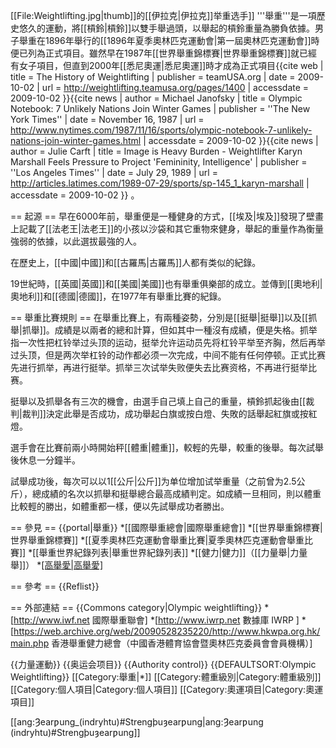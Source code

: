 [[File:Weightlifting.jpg|thumb]]的[[伊拉克|伊拉克]]举重选手]]
'''舉重'''是一項歷史悠久的運動，將[[槓鈴|槓鈴]]以雙手舉過頭，以舉起的槓鈴重量為勝負依據。男子舉重在1896年舉行的[[1896年夏季奧林匹克運動會|第一屆奧林匹克運動會]]時便已列為正式項目。雖然早在1987年[[世界舉重錦標賽|世界舉重錦標賽]]就已經有女子項目，但直到2000年[[悉尼奧運|悉尼奧運]]時才成為正式項目<ref name=tws02oct78>{{cite web
| title = The History of Weightlifting
| publisher = teamUSA.org
| date = 2009-10-02
| url = http://weightlifting.teamusa.org/pages/1400
| accessdate = 2009-10-02
}}</ref><ref name=tws02oct44>{{cite news
| author = Michael Janofsky
| title = Olympic Notebook: 7 Unlikely Nations Join Winter Games
| publisher = ''The New York Times''
| date = November 16, 1987
| url = http://www.nytimes.com/1987/11/16/sports/olympic-notebook-7-unlikely-nations-join-winter-games.html
| accessdate = 2009-10-02
}}</ref><ref name=tws02oct01>{{cite news
| author = Julie Carft
| title = Image is Heavy Burden - Weightlifter Karyn Marshall Feels Pressure to Project 'Femininity, Intelligence'
| publisher = ''Los Angeles Times''
| date = July 29, 1989
| url = http://articles.latimes.com/1989-07-29/sports/sp-145_1_karyn-marshall
| accessdate = 2009-10-02
}}</ref> 。

== 起源 ==
早在6000年前，舉重便是一種健身的方式，[[埃及|埃及]]發現了壁畫上記載了[[法老王|法老王]]的小孩以沙袋和其它重物來健身，舉起的重量作為衡量強弱的依據，以此選拔最強的人。

在歷史上，[[中國|中國]]和[[古羅馬|古羅馬]]人都有类似的紀錄。

19世紀時，[[英國|英國]]和[[美國|美國]]也有舉重俱樂部的成立。並傳到[[奧地利|奧地利]]和[[德國|德國]]，在1977年有舉重比賽的紀錄。

== 舉重比賽規則 ==
在舉重比賽上，有兩種姿勢，分別是[[挺舉|挺舉]]以及[[抓舉|抓舉]]。成績是以兩者的總和計算，但如其中一種沒有成績，便是失格。抓举指一次性把杠铃举过头顶的运动，挺举允许运动员先将杠铃平举至齐胸，然后再举过头顶，但是两次举杠铃的动作都必须一次完成，中间不能有任何停顿。正式比赛先进行抓举，再进行挺举。抓举三次试举失败便失去比赛资格，不再进行挺举比赛。

挺舉以及抓舉各有三次的機會，由選手自己填上自己的重量，槓鈴抓起後由[[裁判|裁判]]決定此舉是否成功，成功舉起白旗或按白燈、失敗的話舉起紅旗或按紅燈。

選手會在比賽前兩小時開始秤[[體重|體重]]，較輕的先舉，較重的後舉。每次試舉後休息一分鐘半。

試舉成功後，每次可以以1[[公斤|公斤]]为单位增加试举重量（之前曾为2.5公斤），總成績的名次以抓舉和挺舉總合最高成績判定。如成績一旦相同，則以體重比較輕的勝出，如體重都一樣，便以先試舉成功者勝出。

== 參見 ==
{{portal|舉重}}
*[[國際舉重總會|國際舉重總會]]
*[[世界舉重錦標賽|世界舉重錦標賽]]
*[[夏季奧林匹克運動會舉重比賽|夏季奧林匹克運動會舉重比賽]]
*[[舉重世界紀錄列表|舉重世界紀錄列表]]
*[[健力|健力]]（[[力量舉|力量舉]]）
*[[高舉愛|高舉愛]](2012年香港電影)

== 參考 ==
{{Reflist}}

== 外部連結 ==
{{Commons category|Olympic weightlifting}}
*[http://www.iwf.net  國際舉重聯會]
*[http://www.iwrp.net 數據庫 IWRP ]
*[https://web.archive.org/web/20090528235220/http://www.hkwpa.org.hk/main.php 香港舉重健力總會（中國香港體育協會暨奧林匹克委員會會員機構）]

{{力量運動}}
{{奥运会项目}}
{{Authority control}}
{{DEFAULTSORT:Olympic Weightlifting}}
[[Category:舉重|*]]
[[Category:體重級別|Category:體重級別]]
[[Category:個人項目|Category:個人項目]]
[[Category:奧運項目|Category:奧運項目]]

[[ang:Ȝearƿung_(indryhtu)#Strengþuȝearƿung|ang:Ȝearƿung (indryhtu)#Strengþuȝearƿung]]
